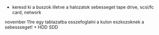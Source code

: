 * keresd ki a buszok illetve a halozatok sebesseget
tape drive, scsi/fc card, network 

november 11re egy tablazatba osszefoglalni a kulon eszkozoknek a sebessseget! + HDD SDD
